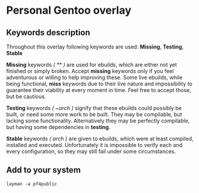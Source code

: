 # Personal Gentoo overlay

## Keywords description
Throughout this overlay following keywords are used: **Missing**, **Testing**, **Stable**

**Missing** keywords _( \*\* )_ are used for ebuilds, which are either not yet finished or simply broken. Accept **missing** keywords only if you feel adventurous or willing to help improving these. Some live ebuilds, while being functional, **miss** keywords due to their live nature and impossibility to guarantee their viability at every moment in time. Feel free to accept those, but be cautious.

**Testing** keywords _( ~arch )_ signify that these ebuilds could possibly be built, or need some more work to be built. They may be compilable, but lacking some functionality. Alternatively they may be perfectly compilable, but having some dependencies in **testing**.

**Stable** keywords _( arch )_ are given to ebuilds, which were at least compiled, installed and executed. Unfortunately it is impossible to verify each and every configuration, so they may still fail under some circumstances.

## Add to your system
`layman -a pf4public`
